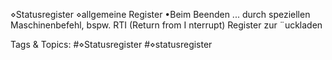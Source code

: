 ⋄Statusregister
⋄allgemeine Register
•Beim Beenden ...
durch speziellen Maschinenbefehl, bspw. RTI (Return from I nterrupt)
Register zur ¨uckladen

   Tags & Topics:
   #⋄Statusregister
   #⋄statusregister